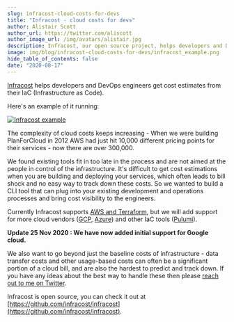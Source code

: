 ```yaml
---
slug: infracost-cloud-costs-for-devs
title: "Infracost - cloud costs for devs"
author: Alistair Scott
author_url: https://twitter.com/aliscott
author_image_url: /img/avatars/alistair.jpg
description: Infracost, our open source project, helps developers and DevOps engineers get cloud cost estimates from their Terraform code.
image: img/blog/infracost-cloud-costs-for-devs/infracost_example.png
hide_table_of_contents: false
date: "2020-08-17"
---
```


[Infracost](https://github.com/aliscott/infracost) helps developers and DevOps engineers get cost estimates from their IaC (Infrastructure as Code). 

<!--truncate-->

Here's an example of it running:

[![Infracost example](/img/blog/infracost-cloud-costs-for-devs/infracost_example.png)](https://asciinema.org/a/353843)

The complexity of cloud costs keeps increasing - When we were building PlanForCloud in 2012 AWS had just hit 10,000 different pricing points for their services - now there are over 300,000.

We found existing tools fit in too late in the process and are not aimed at the people in control of the infrastructure. It's difficult to get cost estimations when you are building and deploying your services, which often leads to bill shock and no easy way to track down these costs. So we wanted to build a CLI tool that can plug into your existing development and operations processes and bring cost visibility to the engineers.

Currently Infracost supports [AWS and Terraform](/docs/supported_resources/aws), but we will add support for more cloud vendors ([GCP](/docs/supported_resources/google), [Azure](/docs/supported_resources/azure)) and other IaC tools ([Pulumi](https://github.com/infracost/infracost/issues/187)).

**Update 25 Nov 2020 : We have now added initial support for Google cloud.**

We also want to go beyond just the baseline costs of infrastructure - data transfer costs and other usage-based costs can often be a significant portion of a cloud bill, and are also the hardest to predict and track down. If you have any ideas about the best way to handle these then please [reach out to me on Twitter](https://twitter.com/aliscott).

Infracost is open source, you can check it out at [https://github.com/infracost/infracost](https://github.com/infracost/infracost).
